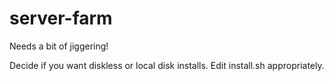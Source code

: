 # server-farm

Needs a bit of jiggering!

Decide if you want diskless or local disk installs. Edit install.sh appropriately.
